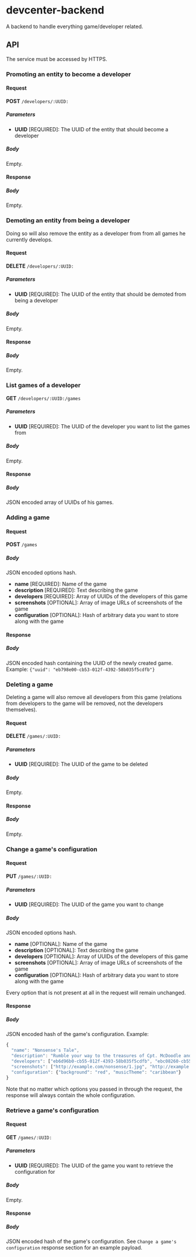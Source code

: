 # devcenter-backend

A backend to handle everything game/developer related.

## API

The service must be accessed by HTTPS.

### Promoting an entity to become a developer

#### Request

**POST** ``/developers/:UUID:``

##### Parameters

- **UUID** [REQUIRED]: The UUID of the entity that should become a developer

##### Body

Empty.

#### Response

##### Body

Empty.

### Demoting an entity from being a developer

Doing so will also remove the entity as a developer from from all games he currently develops.

#### Request

**DELETE** ``/developers/:UUID:``

##### Parameters

- **UUID** [REQUIRED]: The UUID of the entity that should be demoted from being a developer

##### Body

Empty.

#### Response

##### Body

Empty.

### List games of a developer

**GET** ``/developers/:UUID:/games``

##### Parameters

- **UUID** [REQUIRED]: The UUID of the developer you want to list the games from

##### Body

Empty.

#### Response

##### Body

JSON encoded array of UUIDs of his games.

### Adding a game

#### Request

**POST** ``/games``

##### Body

JSON encoded options hash.

- **name** [REQUIRED]: Name of the game
- **description** [REQUIRED]: Text describing the game
- **developers** [REQUIRED]: Array of UUIDs of the developers of this game
- **screenshots** [OPTIONAL]: Array of image URLs of screenshots of the game
- **configuration** [OPTIONAL]: Hash of arbitrary data you want to store along with the game

#### Response

##### Body

JSON encoded hash containing the UUID of the newly created game. Example: ``{"uuid": "eb798e00-cb53-012f-4392-58b035f5cdfb"}``

### Deleting a game

Deleting a game will also remove all developers from this game (relations from developers to the game will be removed, not the developers themselves).

#### Request

**DELETE** ``/games/:UUID:``

##### Parameters

- **UUID** [REQUIRED]: The UUID of the game to be deleted

##### Body

Empty.

#### Response

##### Body

Empty.

### Change a game's configuration

#### Request

**PUT** ``/games/:UUID:``

##### Parameters

- **UUID** [REQUIRED]: The UUID of the game you want to change

##### Body

JSON encoded options hash.

- **name** [OPTIONAL]: Name of the game
- **description** [OPTIONAL]: Text describing the game
- **developers** [OPTIONAL]: Array of UUIDs of the developers of this game
- **screenshots** [OPTIONAL]: Array of image URLs of screenshots of the game
- **configuration** [OPTIONAL]: Hash of arbitrary data you want to store along with the game

Every option that is not present at all in the request will remain unchanged.

#### Response

##### Body

JSON encoded hash of the game's configuration. Example:

```javascript
{
  "name": "Nonsense's Tale",
  "description": "Rumble your way to the treasures of Cpt. McDoodle and his crew. Fight parrots, barrels and pirates!",
  "developers": ["eb6d96b0-cb55-012f-4393-58b035f5cdfb", "ebc08260-cb55-012f-4394-58b035f5cdfb"],
  "screenshots": ["http://example.com/nonsense/1.jpg", "http://example.com/nonsense/2.jpg"],
  "configuration": {"background": "red", "musicTheme": "caribbean"}
}
```
Note that no matter which options you passed in through the request, the response will always contain the whole configuration.

### Retrieve a game's configuration

#### Request

**GET** ``/games/:UUID:``

##### Parameters

- **UUID** [REQUIRED]: The UUID of the game you want to retrieve the configuration for

##### Body

Empty.

#### Response

##### Body

JSON encoded hash of the game's configuration. See ``Change a game's configuration`` response section for an example payload.
